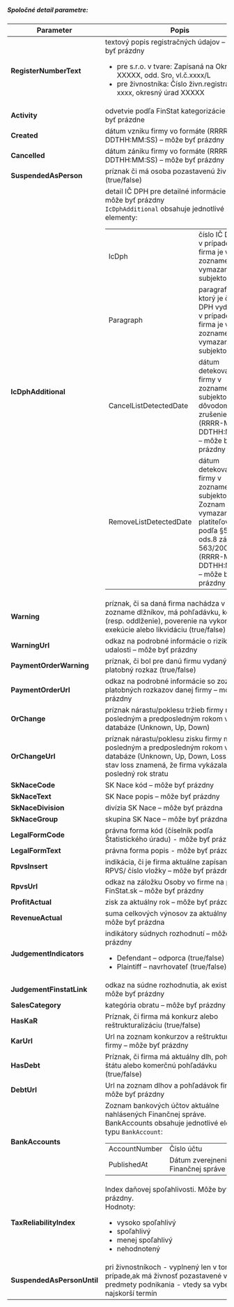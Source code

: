 ##### Spoločné detail parametre:
| Parameter | Popis |
| ----------- | ----------- |
| **RegisterNumberText** | textový popis registračných údajov – môže byť prázdny <ul><li>pre s.r.o. v tvare: Zapísaná na Okr. súde XXXXX, odd. Sro, vl.č.xxxx/L</li><li>pre živnostníka: Číslo živn.registra: xxx-xxxx, okresný úrad XXXXX </li></ul>|
| **Activity** | odvetvie podľa FinStat kategorizácie - može byť prázdne |
| **Created** | dátum vzniku firmy vo formáte (RRRR-MM-DDTHH:MM:SS) – môže byť prázdny |
| **Cancelled** | dátum zániku firmy vo formáte (RRRR-MM-DDTHH:MM:SS) – môže byť prázdny |
| **SuspendedAsPerson** | príznak či má osoba pozastavenú živnosť (true/false) |
| **IcDphAdditional** | detail IČ DPH pre detailné informácie o DPH – môže byť prázdny<br/>`IcDphAdditional` obsahuje jednotlivé elementy:<table><tr><td>IcDph</td><td>číslo IČ DPH aj v prípade, ak firma je v zozname vymazaných subjektov</td></tr><tr><td>Paragraph</td><td>paragraf, pre ktorý je číslo DPH vydané aj v prípade, že firma je v zozname vymazaných subjektov</td></tr><tr><td>CancelListDetectedDate</td><td>dátum detekovania firmy v zozname subjektov s dôvodom na zrušenie DPH (RRRR-MM-DDTHH:MM:SS) – môže byť prázdny</td></tr><tr><td>RemoveListDetectedDate</td><td>dátum detekovania firmy v zozname subjektov Zoznam vymazaných platiteľov DPH podľa §52 ods.8 zákona 563/2009 Z. z. (RRRR-MM-DDTHH:MM:SS) – môže byť prázdny</td></tr></table> |
| **Warning** | príznak, či sa daná firma nachádza v zozname dlžníkov, má pohľadávku, konkurz (resp. oddlženie), poverenie na vykonanie exekúcie alebo likvidáciu (true/false) |
| **WarningUrl** | odkaz na podrobné informácie o rizikovej udalosti – môže byť prázdny |
| **PaymentOrderWarning** | príznak, či bol pre danú firmu vydaný platobný rozkaz (true/false) |
| **PaymentOrderUrl** | odkaz na podrobné informácie so zoznamom platobných rozkazov danej firmy – môže byť prázdny |
| **OrChange** | príznak nárastu/poklesu tržieb firmy medzi posledným a predposledným rokom v databáze (Unknown, Up, Down) |
| **OrChangeUrl** | príznak nárastu/poklesu zisku firmy medzi posledným a predposledným  rokom v databáze (Unknown, Up, Down, Loss)<br />stav loss znamená, že firma vykázala za posledný rok stratu |
| **SkNaceCode** | SK Nace kód – môže byť prázdny |
| **SkNaceText** | SK Nace popis – môže byť prázdny|
| **SkNaceDivision** | divízia SK Nace – môže byť prázdna |
| **SkNaceGroup** | skupina SK Nace – môže byť prázdna |
| **LegalFormCode** | právna forma kód (číselník podľa Štatistického úradu) - môže byť prázdny |
| **LegalFormText** | právna forma popis - môže byť prázdny |
| **RpvsInsert** | indikácia, či je firma aktuálne zapísaná v RPVS/ číslo vložky – môže byť prázdny |
| **RpvsUrl** | odkaz na záložku Osoby vo firme na portáli FinStat.sk – môže byť prázdny |
| **ProfitActual** | zisk za aktuálny rok – môže byť prázdny |
| **RevenueActual** | suma celkových výnosov za aktuálny rok – môže byť prázdna |
| **JudgementIndicators** | indikátory súdnych rozhodnutí – môže byť prázdny<ul><li>Defendant – odporca (true/false)</li><li>Plaintiff – navrhovateľ (true/false)</li></ul>|
| **JudgementFinstatLink** | odkaz na súdne rozhodnutia, ak existujú – môže byť prázdny |
| **SalesCategory** | kategória obratu – môže byť prázdny |
| **HasKaR** | Príznak, či firma má konkurz alebo reštrukturalizáciu (true/false) |
| **KarUrl** | Url na zoznam konkurzov a reštrukturalizácií firmy – môže byť prázdny |
| **HasDebt** | Príznak, či firma má aktuálny dlh, pohľadávku štátu alebo komerčnú pohľadávku (true/false) |
| **DebtUrl** | Url na zoznam dlhov a pohľadávok firmy – môže byť prázdny |
| **BankAccounts** |Zoznam bankových účtov aktuálne nahlásených Finančnej správe.<br /> BankAccounts obsahuje jednotlivé elementy typu `BankAccount`:<table><tr><td>AccountNumber</td><td>Číslo účtu</td></tr><tr><td>PublishedAt</td><td>Dátum zverejnenia na Finančnej správe</td></tr></table>|
| **TaxReliabilityIndex** | Index daňovej spoľahlivosti. Môže byť prázdny.<br/>Hodnoty:<ul><li>vysoko spoľahlivý</li><li>spoľahlivý</li><li>menej spoľahlivý</li><li>nehodnotený</li></ul>|
| **SuspendedAsPersonUntil** | pri živnostníkoch - vyplnený len v tom prípade,ak má živnosť pozastavené všetky predmety podnikania - vtedy sa vyberie ten najskorší termín |